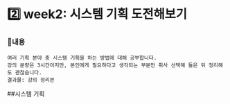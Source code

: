 # 2️⃣ week2: 시스템 기획 도전해보기

### 📌내용
`여러 기획 분야 중 시스템 기획을 하는 방법에 대해 공부합니다.`  
`강의 분량은 3시간이지만, 본인에게 필요하다고 생각되는 부분만 취사 선택해 들은 뒤 정리해도 괜찮습니다.`  
`결과물: 강의 정리본`



##시스템 기획
